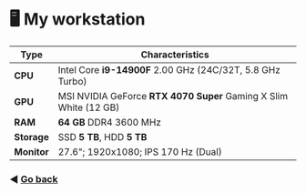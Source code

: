# 🖥 My workstation

| Type             | Characteristics |
|------------------|-----------------|
| **CPU**          | Intel Core **i9-14900F** 2.00 GHz (24C/32T, 5.8 GHz Turbo) |
| **GPU**          | MSI NVIDIA GeForce **RTX 4070 Super** Gaming X Slim White (12 GB) |
| **RAM**          | **64 GB** DDR4 3600 MHz |
| **Storage**      | SSD **5 TB**, HDD **5 TB** |
| **Monitor**      | 27.6"; 1920x1080; IPS 170 Hz (Dual) |

### ◀️ [Go back](README.md)
